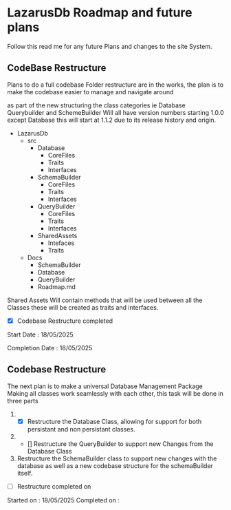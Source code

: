 # LazarusDb Roadmap and future plans
Follow this read me for any future Plans and changes to the site System.

## CodeBase Restructure
Plans to do a full codebase Folder restructure are in the works, the plan is to make the codebase easier to manage and navigate around

as part of the new structuring the class categories ie Database Querybuilder and SchemeBuilder Will all have version numbers starting 1.0.0 except Database this will start at 1.1.2 due to its release history and origin.

* LazarusDb
    * src
        * Database
            * CoreFiles
            * Traits
            * Interfaces
        * SchemaBuilder
            * CoreFiles
            * Traits
            * Interfaces
        * QueryBuilder
            * CoreFiles
            * Traits
            * Interfaces
        * SharedAssets
            * Intefaces
            * Traits
    * Docs
        * SchemaBuilder
        * Database
        * QueryBuilder
        * Roadmap.md

Shared Assets Will contain methods that will be used between all the Classes these will be created as traits and interfaces.


- [x] Codebase Restructure completed

Start Date : 18/05/2025

Completion Date : 18/05/2025

## Codebase Restructure
The next plan is to make a universal Database Management Package Making all classes work seamlessly with each other, this task will be done in three parts

1.  -[x] Restructure the Database Class, allowing for support for both persistant and non persistant classes.
2. - [] Restructure the QueryBuilder to support new Changes from the Database Class
3. Restructure the SchemaBuilder class to support new changes with the database as well as a new codebase structure for the schemaBuilder itself.

- [ ] Restructure completed on 

Started on : 18/05/2025
Completed on :